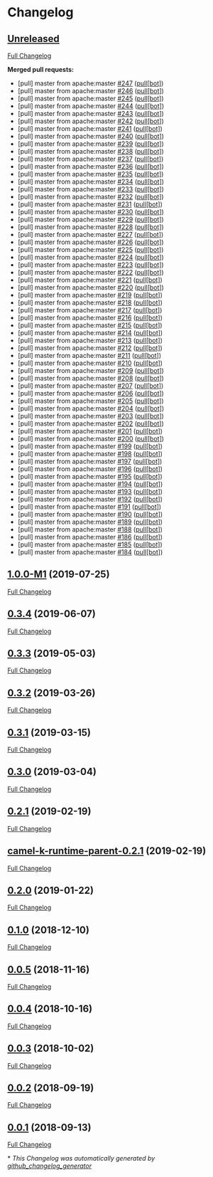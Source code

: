 # Changelog

## [Unreleased](https://github.com/anniyanvr/camel-k/tree/HEAD)

[Full Changelog](https://github.com/anniyanvr/camel-k/compare/1.0.0-M1...HEAD)

**Merged pull requests:**

- \[pull\] master from apache:master [\#247](https://github.com/anniyanvr/camel-k/pull/247) ([pull[bot]](https://github.com/apps/pull))
- \[pull\] master from apache:master [\#246](https://github.com/anniyanvr/camel-k/pull/246) ([pull[bot]](https://github.com/apps/pull))
- \[pull\] master from apache:master [\#245](https://github.com/anniyanvr/camel-k/pull/245) ([pull[bot]](https://github.com/apps/pull))
- \[pull\] master from apache:master [\#244](https://github.com/anniyanvr/camel-k/pull/244) ([pull[bot]](https://github.com/apps/pull))
- \[pull\] master from apache:master [\#243](https://github.com/anniyanvr/camel-k/pull/243) ([pull[bot]](https://github.com/apps/pull))
- \[pull\] master from apache:master [\#242](https://github.com/anniyanvr/camel-k/pull/242) ([pull[bot]](https://github.com/apps/pull))
- \[pull\] master from apache:master [\#241](https://github.com/anniyanvr/camel-k/pull/241) ([pull[bot]](https://github.com/apps/pull))
- \[pull\] master from apache:master [\#240](https://github.com/anniyanvr/camel-k/pull/240) ([pull[bot]](https://github.com/apps/pull))
- \[pull\] master from apache:master [\#239](https://github.com/anniyanvr/camel-k/pull/239) ([pull[bot]](https://github.com/apps/pull))
- \[pull\] master from apache:master [\#238](https://github.com/anniyanvr/camel-k/pull/238) ([pull[bot]](https://github.com/apps/pull))
- \[pull\] master from apache:master [\#237](https://github.com/anniyanvr/camel-k/pull/237) ([pull[bot]](https://github.com/apps/pull))
- \[pull\] master from apache:master [\#236](https://github.com/anniyanvr/camel-k/pull/236) ([pull[bot]](https://github.com/apps/pull))
- \[pull\] master from apache:master [\#235](https://github.com/anniyanvr/camel-k/pull/235) ([pull[bot]](https://github.com/apps/pull))
- \[pull\] master from apache:master [\#234](https://github.com/anniyanvr/camel-k/pull/234) ([pull[bot]](https://github.com/apps/pull))
- \[pull\] master from apache:master [\#233](https://github.com/anniyanvr/camel-k/pull/233) ([pull[bot]](https://github.com/apps/pull))
- \[pull\] master from apache:master [\#232](https://github.com/anniyanvr/camel-k/pull/232) ([pull[bot]](https://github.com/apps/pull))
- \[pull\] master from apache:master [\#231](https://github.com/anniyanvr/camel-k/pull/231) ([pull[bot]](https://github.com/apps/pull))
- \[pull\] master from apache:master [\#230](https://github.com/anniyanvr/camel-k/pull/230) ([pull[bot]](https://github.com/apps/pull))
- \[pull\] master from apache:master [\#229](https://github.com/anniyanvr/camel-k/pull/229) ([pull[bot]](https://github.com/apps/pull))
- \[pull\] master from apache:master [\#228](https://github.com/anniyanvr/camel-k/pull/228) ([pull[bot]](https://github.com/apps/pull))
- \[pull\] master from apache:master [\#227](https://github.com/anniyanvr/camel-k/pull/227) ([pull[bot]](https://github.com/apps/pull))
- \[pull\] master from apache:master [\#226](https://github.com/anniyanvr/camel-k/pull/226) ([pull[bot]](https://github.com/apps/pull))
- \[pull\] master from apache:master [\#225](https://github.com/anniyanvr/camel-k/pull/225) ([pull[bot]](https://github.com/apps/pull))
- \[pull\] master from apache:master [\#224](https://github.com/anniyanvr/camel-k/pull/224) ([pull[bot]](https://github.com/apps/pull))
- \[pull\] master from apache:master [\#223](https://github.com/anniyanvr/camel-k/pull/223) ([pull[bot]](https://github.com/apps/pull))
- \[pull\] master from apache:master [\#222](https://github.com/anniyanvr/camel-k/pull/222) ([pull[bot]](https://github.com/apps/pull))
- \[pull\] master from apache:master [\#221](https://github.com/anniyanvr/camel-k/pull/221) ([pull[bot]](https://github.com/apps/pull))
- \[pull\] master from apache:master [\#220](https://github.com/anniyanvr/camel-k/pull/220) ([pull[bot]](https://github.com/apps/pull))
- \[pull\] master from apache:master [\#219](https://github.com/anniyanvr/camel-k/pull/219) ([pull[bot]](https://github.com/apps/pull))
- \[pull\] master from apache:master [\#218](https://github.com/anniyanvr/camel-k/pull/218) ([pull[bot]](https://github.com/apps/pull))
- \[pull\] master from apache:master [\#217](https://github.com/anniyanvr/camel-k/pull/217) ([pull[bot]](https://github.com/apps/pull))
- \[pull\] master from apache:master [\#216](https://github.com/anniyanvr/camel-k/pull/216) ([pull[bot]](https://github.com/apps/pull))
- \[pull\] master from apache:master [\#215](https://github.com/anniyanvr/camel-k/pull/215) ([pull[bot]](https://github.com/apps/pull))
- \[pull\] master from apache:master [\#214](https://github.com/anniyanvr/camel-k/pull/214) ([pull[bot]](https://github.com/apps/pull))
- \[pull\] master from apache:master [\#213](https://github.com/anniyanvr/camel-k/pull/213) ([pull[bot]](https://github.com/apps/pull))
- \[pull\] master from apache:master [\#212](https://github.com/anniyanvr/camel-k/pull/212) ([pull[bot]](https://github.com/apps/pull))
- \[pull\] master from apache:master [\#211](https://github.com/anniyanvr/camel-k/pull/211) ([pull[bot]](https://github.com/apps/pull))
- \[pull\] master from apache:master [\#210](https://github.com/anniyanvr/camel-k/pull/210) ([pull[bot]](https://github.com/apps/pull))
- \[pull\] master from apache:master [\#209](https://github.com/anniyanvr/camel-k/pull/209) ([pull[bot]](https://github.com/apps/pull))
- \[pull\] master from apache:master [\#208](https://github.com/anniyanvr/camel-k/pull/208) ([pull[bot]](https://github.com/apps/pull))
- \[pull\] master from apache:master [\#207](https://github.com/anniyanvr/camel-k/pull/207) ([pull[bot]](https://github.com/apps/pull))
- \[pull\] master from apache:master [\#206](https://github.com/anniyanvr/camel-k/pull/206) ([pull[bot]](https://github.com/apps/pull))
- \[pull\] master from apache:master [\#205](https://github.com/anniyanvr/camel-k/pull/205) ([pull[bot]](https://github.com/apps/pull))
- \[pull\] master from apache:master [\#204](https://github.com/anniyanvr/camel-k/pull/204) ([pull[bot]](https://github.com/apps/pull))
- \[pull\] master from apache:master [\#203](https://github.com/anniyanvr/camel-k/pull/203) ([pull[bot]](https://github.com/apps/pull))
- \[pull\] master from apache:master [\#202](https://github.com/anniyanvr/camel-k/pull/202) ([pull[bot]](https://github.com/apps/pull))
- \[pull\] master from apache:master [\#201](https://github.com/anniyanvr/camel-k/pull/201) ([pull[bot]](https://github.com/apps/pull))
- \[pull\] master from apache:master [\#200](https://github.com/anniyanvr/camel-k/pull/200) ([pull[bot]](https://github.com/apps/pull))
- \[pull\] master from apache:master [\#199](https://github.com/anniyanvr/camel-k/pull/199) ([pull[bot]](https://github.com/apps/pull))
- \[pull\] master from apache:master [\#198](https://github.com/anniyanvr/camel-k/pull/198) ([pull[bot]](https://github.com/apps/pull))
- \[pull\] master from apache:master [\#197](https://github.com/anniyanvr/camel-k/pull/197) ([pull[bot]](https://github.com/apps/pull))
- \[pull\] master from apache:master [\#196](https://github.com/anniyanvr/camel-k/pull/196) ([pull[bot]](https://github.com/apps/pull))
- \[pull\] master from apache:master [\#195](https://github.com/anniyanvr/camel-k/pull/195) ([pull[bot]](https://github.com/apps/pull))
- \[pull\] master from apache:master [\#194](https://github.com/anniyanvr/camel-k/pull/194) ([pull[bot]](https://github.com/apps/pull))
- \[pull\] master from apache:master [\#193](https://github.com/anniyanvr/camel-k/pull/193) ([pull[bot]](https://github.com/apps/pull))
- \[pull\] master from apache:master [\#192](https://github.com/anniyanvr/camel-k/pull/192) ([pull[bot]](https://github.com/apps/pull))
- \[pull\] master from apache:master [\#191](https://github.com/anniyanvr/camel-k/pull/191) ([pull[bot]](https://github.com/apps/pull))
- \[pull\] master from apache:master [\#190](https://github.com/anniyanvr/camel-k/pull/190) ([pull[bot]](https://github.com/apps/pull))
- \[pull\] master from apache:master [\#189](https://github.com/anniyanvr/camel-k/pull/189) ([pull[bot]](https://github.com/apps/pull))
- \[pull\] master from apache:master [\#188](https://github.com/anniyanvr/camel-k/pull/188) ([pull[bot]](https://github.com/apps/pull))
- \[pull\] master from apache:master [\#186](https://github.com/anniyanvr/camel-k/pull/186) ([pull[bot]](https://github.com/apps/pull))
- \[pull\] master from apache:master [\#185](https://github.com/anniyanvr/camel-k/pull/185) ([pull[bot]](https://github.com/apps/pull))
- \[pull\] master from apache:master [\#184](https://github.com/anniyanvr/camel-k/pull/184) ([pull[bot]](https://github.com/apps/pull))

## [1.0.0-M1](https://github.com/anniyanvr/camel-k/tree/1.0.0-M1) (2019-07-25)

[Full Changelog](https://github.com/anniyanvr/camel-k/compare/0.3.4...1.0.0-M1)

## [0.3.4](https://github.com/anniyanvr/camel-k/tree/0.3.4) (2019-06-07)

[Full Changelog](https://github.com/anniyanvr/camel-k/compare/0.3.3...0.3.4)

## [0.3.3](https://github.com/anniyanvr/camel-k/tree/0.3.3) (2019-05-03)

[Full Changelog](https://github.com/anniyanvr/camel-k/compare/0.3.2...0.3.3)

## [0.3.2](https://github.com/anniyanvr/camel-k/tree/0.3.2) (2019-03-26)

[Full Changelog](https://github.com/anniyanvr/camel-k/compare/0.3.1...0.3.2)

## [0.3.1](https://github.com/anniyanvr/camel-k/tree/0.3.1) (2019-03-15)

[Full Changelog](https://github.com/anniyanvr/camel-k/compare/0.3.0...0.3.1)

## [0.3.0](https://github.com/anniyanvr/camel-k/tree/0.3.0) (2019-03-04)

[Full Changelog](https://github.com/anniyanvr/camel-k/compare/0.2.1...0.3.0)

## [0.2.1](https://github.com/anniyanvr/camel-k/tree/0.2.1) (2019-02-19)

[Full Changelog](https://github.com/anniyanvr/camel-k/compare/camel-k-runtime-parent-0.2.1...0.2.1)

## [camel-k-runtime-parent-0.2.1](https://github.com/anniyanvr/camel-k/tree/camel-k-runtime-parent-0.2.1) (2019-02-19)

[Full Changelog](https://github.com/anniyanvr/camel-k/compare/0.2.0...camel-k-runtime-parent-0.2.1)

## [0.2.0](https://github.com/anniyanvr/camel-k/tree/0.2.0) (2019-01-22)

[Full Changelog](https://github.com/anniyanvr/camel-k/compare/0.1.0...0.2.0)

## [0.1.0](https://github.com/anniyanvr/camel-k/tree/0.1.0) (2018-12-10)

[Full Changelog](https://github.com/anniyanvr/camel-k/compare/0.0.5...0.1.0)

## [0.0.5](https://github.com/anniyanvr/camel-k/tree/0.0.5) (2018-11-16)

[Full Changelog](https://github.com/anniyanvr/camel-k/compare/0.0.4...0.0.5)

## [0.0.4](https://github.com/anniyanvr/camel-k/tree/0.0.4) (2018-10-16)

[Full Changelog](https://github.com/anniyanvr/camel-k/compare/0.0.3...0.0.4)

## [0.0.3](https://github.com/anniyanvr/camel-k/tree/0.0.3) (2018-10-02)

[Full Changelog](https://github.com/anniyanvr/camel-k/compare/0.0.2...0.0.3)

## [0.0.2](https://github.com/anniyanvr/camel-k/tree/0.0.2) (2018-09-19)

[Full Changelog](https://github.com/anniyanvr/camel-k/compare/0.0.1...0.0.2)

## [0.0.1](https://github.com/anniyanvr/camel-k/tree/0.0.1) (2018-09-13)

[Full Changelog](https://github.com/anniyanvr/camel-k/compare/55fca8ee59ca67450bd114065872b0849917f132...0.0.1)



\* *This Changelog was automatically generated by [github_changelog_generator](https://github.com/github-changelog-generator/github-changelog-generator)*
